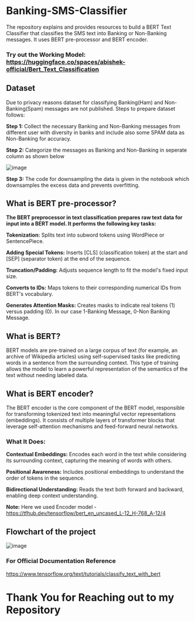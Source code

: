 # Banking-SMS-Classifier
The repository explains and provides resources to build a BERT Text Classifier that classifies the SMS text into Banking or Non-Banking messages. It uses BERT pre-processor and BERT encoder.

### Try out the Working Model: https://huggingface.co/spaces/abishek-official/Bert_Text_Classification

## Dataset
Due to privacy reasons dataset for classifying Banking(Ham) and Non-Banking(Spam) messages are not published. Steps to prepare dataset follows:

**Step 1:** Collect the necessary Banking and Non-Banking messages from different user with diversity in banks and include also some SPAM data as Non-Banking for accuracy.

**Step 2:** Categorize the messages as Banking and Non-Banking in seperate column as shown below

![image](https://github.com/user-attachments/assets/d1dc0f12-1fe9-4ad8-9ced-cd49cf038db4)

**Step 3:** The code for downsampling the data is given in the notebook which downsamples the excess data and prevents overfitting.


## What is BERT pre-processor?

**The BERT preprocessor in text classification prepares raw text data for input into a BERT model. It performs the following key tasks:**

**Tokenization:** Splits text into subword tokens using WordPiece or SentencePiece.

**Adding Special Tokens:** Inserts [CLS] (classification token) at the start and [SEP] (separator token) at the end of the sequence.

**Truncation/Padding:** Adjusts sequence length to fit the model's fixed input size.

**Converts to IDs:** Maps tokens to their corresponding numerical IDs from BERT's vocabulary.

**Generates Attention Masks:** Creates masks to indicate real tokens (1) versus padding (0). In our case 1-Banking Message, 0-Non Banking Message.

## What is BERT?
BERT models are pre-trained on a large corpus of text (for example, an archive of Wikipedia articles) using self-supervised tasks like predicting words in a sentence from the surrounding context. This type of training allows the model to learn a powerful representation of the semantics of the text without needing labeled data.

## What is BERT encoder?
The BERT encoder is the core component of the BERT model, responsible for transforming tokenized text into meaningful vector representations (embeddings). It consists of multiple layers of transformer blocks that leverage self-attention mechanisms and feed-forward neural networks.

### What It Does:
**Contextual Embeddings:** Encodes each word in the text while considering its surrounding context, capturing the meaning of words with others.

**Positional Awareness:** Includes positional embeddings to understand the order of tokens in the sequence.

**Bidirectional Understanding:** Reads the text both forward and backward, enabling deep context understanding.

**Note:** Here we used Encoder model - https://tfhub.dev/tensorflow/bert_en_uncased_L-12_H-768_A-12/4

## Flowchart of the project
![image](https://github.com/user-attachments/assets/dcedfb4b-c723-4c85-bf19-9b209e18c86b)


### For Official Documentation Reference
https://www.tensorflow.org/text/tutorials/classify_text_with_bert

# Thank You for Reaching out to my Repository
